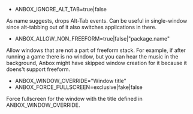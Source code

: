 - ANBOX_IGNORE_ALT_TAB=true|false

As name suggests, drops Alt-Tab events.
Can be useful in single-window since alt-tabbing out of it also switches applications in there.


- ANBOX_ALLOW_NON_FREEFORM=true|false|"package.name"

Allow windows that are not a part of freeform stack.
For example, if after running a game there is no window, but you can hear the music in the background, Anbox might have skipped window creation for it because it doens't support freeform.


- ANBOX_WINDOW_OVERRIDE="Window title"
- ANBOX_FORCE_FULLSCREEN=exclusive|fake|false

Force fullscreen for the window with the title defined in ANBOX_WINDOW_OVERRIDE.
